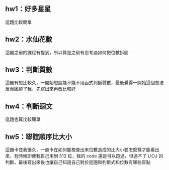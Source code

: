 ## hw1：好多星星
這題比較簡單
## hw2：水仙花數
這題之前的課程有提到，所以算是之前有思考過如何把位數拆開
## hw3：判斷質數
這題有想比較久，一開始想說能不能不用函式判斷質數，最後覺得一開始這個想法反而困繞了我，先寫出來再改比較好
## hw4：判斷迴文
這題也算比較簡單
## hw5：聯誼順序比大小
這題卡住我很久，一直卡在如何能檢查出來位數造成的比大小要怎麼樣才能看出來，有時候即使我自己用到 512 位，我的 code 還是可以跑過，但過不了 LIOJ 的判斷，最後寫出來後也讓自己知道自己對於迴圈和判斷式和位數有哪些盲點